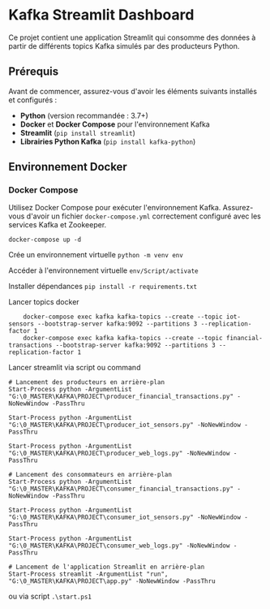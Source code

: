 # Kafka Streamlit Dashboard

Ce projet contient une application Streamlit qui consomme des données à partir de différents topics Kafka simulés par des producteurs Python.

## Prérequis

Avant de commencer, assurez-vous d'avoir les éléments suivants installés et configurés :

- **Python** (version recommandée : 3.7+)
- **Docker** et **Docker Compose** pour l'environnement Kafka
- **Streamlit** (`pip install streamlit`)
- **Librairies Python Kafka** (`pip install kafka-python`)

## Environnement Docker

### Docker Compose

Utilisez Docker Compose pour exécuter l'environnement Kafka. Assurez-vous d'avoir un fichier `docker-compose.yml` correctement configuré avec les services Kafka et Zookeeper.

 ``` docker-compose up -d ```

Crée un environnement virtuelle 
``` python -m venv env ```

Accéder à l'environnement virtuelle 
``` env/Script/activate ```

Installer dépendances
``` pip install -r requirements.txt ```

Lancer topics docker 
``` docker-compose exec kafka kafka-topics --create --topic web-logs --bootstrap-server kafka:9092 --partitions 3 --replication-factor 1
    docker-compose exec kafka kafka-topics --create --topic iot-sensors --bootstrap-server kafka:9092 --partitions 3 --replication-factor 1
    docker-compose exec kafka kafka-topics --create --topic financial-transactions --bootstrap-server kafka:9092 --partitions 3 --replication-factor 1
 ```

Lancer streamlit via script ou command 

``` 
# Lancement des producteurs en arrière-plan
Start-Process python -ArgumentList "G:\0_MASTER\KAFKA\PROJECT\producer_financial_transactions.py" -NoNewWindow -PassThru

Start-Process python -ArgumentList "G:\0_MASTER\KAFKA\PROJECT\producer_iot_sensors.py" -NoNewWindow -PassThru

Start-Process python -ArgumentList "G:\0_MASTER\KAFKA\PROJECT\producer_web_logs.py" -NoNewWindow -PassThru

# Lancement des consommateurs en arrière-plan
Start-Process python -ArgumentList "G:\0_MASTER\KAFKA\PROJECT\consumer_financial_transactions.py" -NoNewWindow -PassThru

Start-Process python -ArgumentList "G:\0_MASTER\KAFKA\PROJECT\consumer_iot_sensors.py" -NoNewWindow -PassThru

Start-Process python -ArgumentList "G:\0_MASTER\KAFKA\PROJECT\consumer_web_logs.py" -NoNewWindow -PassThru

# Lancement de l'application Streamlit en arrière-plan
Start-Process streamlit -ArgumentList "run", "G:\0_MASTER\KAFKA\PROJECT\app.py" -NoNewWindow -PassThru

 ```

 ou via script 
``` .\start.ps1 ```